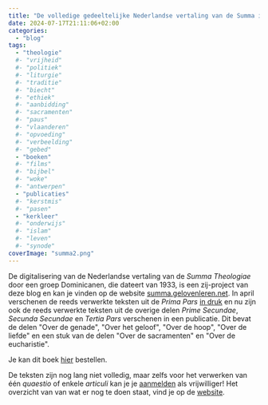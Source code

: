 ```yaml
---
title: "De volledige gedeeltelijke Nederlandse vertaling van de Summa is in druk!"
date: 2024-07-17T21:11:06+02:00
categories: 
  - "blog"
tags:
  - "theologie"
  #- "vrijheid"
  #- "politiek"
  #- "liturgie"
  #- "traditie"
  #- "biecht"
  #- "ethiek"
  #- "aanbidding"
  #- "sacramenten"
  #- "paus"
  #- "vlaanderen"
  #- "opvoeding"
  #- "verbeelding"
  #- "gebed"
  - "boeken"
  #- "films"
  #- "bijbel"
  #- "woke"
  #- "antwerpen"
  - "publicaties"
  #- "kerstmis"
  #- "pasen"
  - "kerkleer"
  #- "onderwijs"
  #- "islam"
  #- "leven"
  #- "synode"
coverImage: "summa2.png"
---
```


De digitalisering van de Nederlandse vertaling van de *Summa Theologiae* door een groep Dominicanen, die dateert van 1933, is een zij-project van deze blog en kan je vinden op de website [summa.gelovenleren.net](https://summa.gelovenleren.net/). In april verschenen de reeds verwerkte teksten uit de *Prima Pars* [in druk](https://gelovenleren.net/blog/nederlandse-prima-pars-van-de-summa-in-druk/) en nu zijn ook de reeds verwerkte teksten uit de overige delen *Prime Secundae*, *Secunda Secundae* en *Tertia Pars* verschenen in een publicatie. Dit bevat de delen "Over de genade", "Over het geloof", "Over de hoop", "Over de liefde" en een stuk van de delen "Over de sacramenten" en "Over de eucharistie".

Je kan dit boek [hier](https://www.boekenbestellen.nl/boek/summa-theologiae/67479) bestellen.

De teksten zijn nog lang niet volledig, maar zelfs voor het verwerken van één *quaestio* of enkele *articuli* kan je je [aanmelden](mailto:info@gelovenleren.net) als vrijwilliger! Het overzicht van van wat er nog te doen staat, vind je op de [website](https://summa.gelovenleren.net/about.html).


